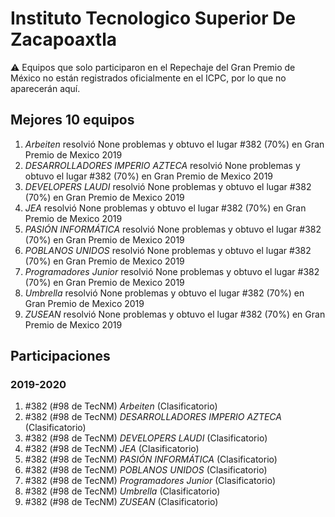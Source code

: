 # Instituto Tecnologico Superior De Zacapoaxtla

:warning: Equipos que solo participaron en el Repechaje del Gran Premio de México no están registrados oficialmente en el ICPC, por lo que no aparecerán aquí.

## Mejores 10 equipos

1. _Arbeiten_ resolvió None problemas y obtuvo el lugar #382 (70%) en Gran Premio de Mexico 2019
1. _DESARROLLADORES IMPERIO AZTECA_ resolvió None problemas y obtuvo el lugar #382 (70%) en Gran Premio de Mexico 2019
1. _DEVELOPERS LAUDI_ resolvió None problemas y obtuvo el lugar #382 (70%) en Gran Premio de Mexico 2019
1. _JEA_ resolvió None problemas y obtuvo el lugar #382 (70%) en Gran Premio de Mexico 2019
1. _PASIÓN INFORMÁTICA_ resolvió None problemas y obtuvo el lugar #382 (70%) en Gran Premio de Mexico 2019
1. _POBLANOS UNIDOS_ resolvió None problemas y obtuvo el lugar #382 (70%) en Gran Premio de Mexico 2019
1. _Programadores Junior_ resolvió None problemas y obtuvo el lugar #382 (70%) en Gran Premio de Mexico 2019
1. _Umbrella_ resolvió None problemas y obtuvo el lugar #382 (70%) en Gran Premio de Mexico 2019
1. _ZUSEAN_ resolvió None problemas y obtuvo el lugar #382 (70%) en Gran Premio de Mexico 2019

## Participaciones

### 2019-2020

1. #382 (#98 de TecNM) _Arbeiten_ (Clasificatorio)
1. #382 (#98 de TecNM) _DESARROLLADORES IMPERIO AZTECA_ (Clasificatorio)
1. #382 (#98 de TecNM) _DEVELOPERS LAUDI_ (Clasificatorio)
1. #382 (#98 de TecNM) _JEA_ (Clasificatorio)
1. #382 (#98 de TecNM) _PASIÓN INFORMÁTICA_ (Clasificatorio)
1. #382 (#98 de TecNM) _POBLANOS UNIDOS_ (Clasificatorio)
1. #382 (#98 de TecNM) _Programadores Junior_ (Clasificatorio)
1. #382 (#98 de TecNM) _Umbrella_ (Clasificatorio)
1. #382 (#98 de TecNM) _ZUSEAN_ (Clasificatorio)



